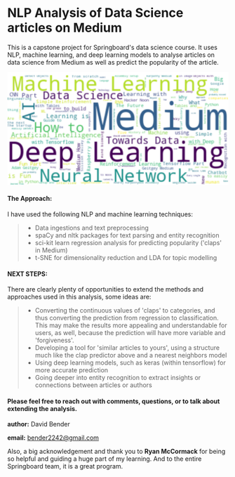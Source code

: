 # NLP Analysis of Data Science articles on Medium

This is a capstone project for Springboard's data science course. It uses NLP, machine learning, and deep learning models to analyse articles on data science from Medium as well as predict the popularity of the article.

![Word Cloud](https://github.com/dudikbender/article-popularity-nlp/blob/master/exploration/lda_visualisations/word_cloud.PNG)

#### The Approach:
I have used the following NLP and machine learning techniques:
> - Data ingestions and text preprocessing
> - spaCy and nltk packages for text parsing and entity recognition
> - sci-kit learn regression analysis for predicting popularity ('claps' in Medium)
> - t-SNE for dimensionality reduction and LDA for topic modelling

#### NEXT STEPS: 
There are clearly plenty of opportunities to extend the methods and approaches used in this analysis, some ideas are:

> - Converting the continuous values of 'claps' to categories, and thus converting the prediction from regression to classification. This may make the results more appealing and understandable for users, as well, because the prediction will have more variable and 'forgiveness'.
> - Developing a tool for 'similar articles to yours', using a structure much like the clap predictor above and a nearest neighbors model
> - Using deep learning models, such as keras (within tensorflow) for more accurate prediction
> - Going deeper into entity recognition to extract insights or connections between articles or authors


#### Please feel free to reach out with comments, questions, or to talk about extending the analysis.

<b>author:</b> David Bender 

<b> email:</b> bender2242@gmail.com

Also, a big acknowledgement and thank you to <b>Ryan McCormack</b> for being so helpful and guiding a huge part of my learning. And to the entire Springboard team, it is a great program.